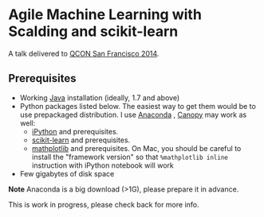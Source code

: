 # Agile Machine Learning with Scalding and scikit-learn

A talk delivered to [QCON San Francisco 2014](http://qconsf.com/tutorial/agile-machine-learning-scalding-and-scikit-learn).

## Prerequisites

- Working [Java](http://www.java.com/) installation (ideally, 1.7 and above)
- Python packages listed below. The easiest way to get them would be to use prepackaged distribution. 
  I use [Anaconda](https://store.continuum.io/cshop/anaconda/) , 
  [Canopy](http://www.enthought.com/products/canopy) may work as well:
    - [iPython](http://ipython.org/) and prerequisites.
    - [scikit-learn](http://scikit-learn.org/) and prerequisites.
    - [mathplotlib](http://matplotlib.org/) and prerequisites. On Mac, you should be careful to install the "framework version" so that `%mathplotlib inline` instruction with iPython notebook will work
- Few gigabytes of disk space

**Note** Anaconda is a big download (>1G), please prepare it in advance.

This is work in progress, please check back for more info.